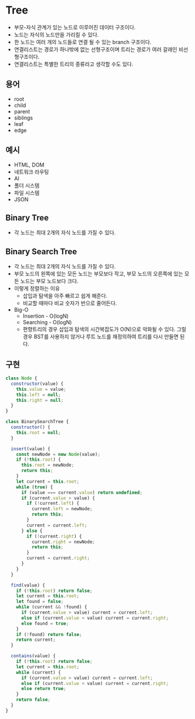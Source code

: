 # Tree

- 부모-자식 관계가 있는 노드로 이루어진 데이터 구조이다.
- 노드는 자식의 노드만을 가리킬 수 있다.
- 한 노드는 여러 개의 노드들로 연결 될 수 있는 branch 구조이다.
- 연결리스트는 경로가 하나밖에 없는 선형구조이며 트리는 경로가 여러 갈래인 비선형구조이다.
- 연결리스트는 특별한 트리의 종류라고 생각할 수도 있다.

## 용어

- root
- child
- parent
- siblings
- leaf
- edge

## 예시

- HTML, DOM
- 네트워크 라우팅
- AI
- 폴더 시스템
- 파일 시스템
- JSON

## Binary Tree

- 각 노드는 최대 2개의 자식 노드를 가질 수 있다.

## Binary Search Tree

- 각 노드는 최대 2개의 자식 노드를 가질 수 있다.
- 부모 노드의 왼쪽에 있는 모든 노드는 부모보다 작고, 부모 노드의 오른쪽에 있는 모든 노드는 부모 노드보다 크다.
- 이렇게 정렬하는 이유
  - 삽입과 탐색을 아주 빠르고 쉽게 해준다.
  - 비교할 때마다 비교 숫자가 반으로 줄어든다.
- Big-O
  - Insertion - O(logN)
  - Searching - O(logN)
  - 편향트리의 경우 삽입과 탐색의 시간복잡도가 O(N)으로 악화될 수 있다.
    그럴 경우 BST를 사용하지 않거나 루트 노드를 재정의하여 트리를 다시 만들면 된다.

## 구현

```js
class Node {
  constructor(value) {
    this.value = value;
    this.left = null;
    this.right = null;
  }
}

class BinarySearchTree {
  constructor() {
    this.root = null;
  }

  insert(value) {
    const newNode = new Node(value);
    if (!this.root) {
      this.root = newNode;
      return this;
    }
    let current = this.root;
    while (true) {
      if (value === current.value) return undefined;
      if (current.value > value) {
        if (!current.left) {
          current.left = newNode;
          return this;
        }
        current = current.left;
      } else {
        if (!current.right) {
          current.right = newNode;
          return this;
        }
        current = current.right;
      }
    }
  }

  find(value) {
    if (!this.root) return false;
    let current = this.root;
    let found = false;
    while (current && !found) {
      if (current.value > value) current = current.left;
      else if (current.value < value) current = current.right;
      else found = true;
    }
    if (!found) return false;
    return current;
  }

  contains(value) {
    if (!this.root) return false;
    let current = this.root;
    while (current) {
      if (current.value > value) current = current.left;
      else if (current.value < value) current = current.right;
      else return true;
    }
    return false;
  }
}
```
